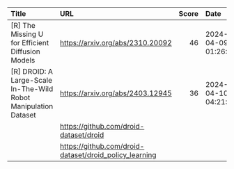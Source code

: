 | Title                                                           | URL                                                    |   Score | Date                |
|:----------------------------------------------------------------|:-------------------------------------------------------|--------:|:--------------------|
| [R] The Missing U for Efficient Diffusion Models                | https://arxiv.org/abs/2310.20092                       |      46 | 2024-04-09 01:26:11 |
| [R] DROID: A Large-Scale In-The-Wild Robot Manipulation Dataset | https://arxiv.org/abs/2403.12945                       |      36 | 2024-04-10 04:21:03 |
|                                                                 | https://github.com/droid-dataset/droid                 |         |                     |
|                                                                 | https://github.com/droid-dataset/droid_policy_learning |         |                     |